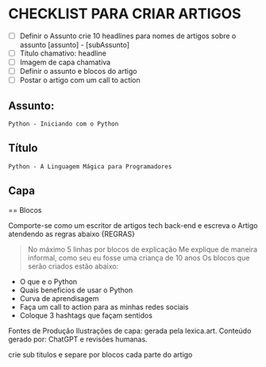 # CHECKLIST PARA CRIAR ARTIGOS
- [ ] Definir o Assunto
crie 10 headlines para nomes de artigos sobre o assunto [assunto] - [subAssunto]
- [ ] Título chamativo: headline
- [ ] Imagem de capa chamativa
- [ ] Definir o assunto e blocos do artigo
- [ ] Postar o artigo com um call to action

## Assunto:
    Python - Iniciando com o Python
## Título
    Python - A Linguagem Mágica para Programadores


## Capa

== Blocos



Comporte-se como um escritor de artigos tech back-end e escreva o Artigo atendendo as regras abaixo
{REGRAS}
> No máximo 5 linhas por blocos de explicação
> Me explique de maneira informal, como seu eu fosse uma criança de 10 anos
> Os blocos que serão criados estão abaixo:
- O que e o Python
- Quais beneficios de usar o Python
- Curva de aprendisagem
- Faça um call to action para as minhas redes sociais
- Coloque 3 hashtags que façam sentidos

Fontes de Produção
Ilustrações de capa: gerada pela lexica.art.
Conteúdo gerado por: ChatGPT e revisões humanas.


crie sub titulos e separe por blocos cada parte do artigo